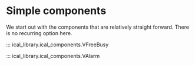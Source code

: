 # Simple components

We start out with the components that are relatively straight forward. There is no recurring option here.

::: ical_library.ical_components.VFreeBusy

::: ical_library.ical_components.VAlarm
